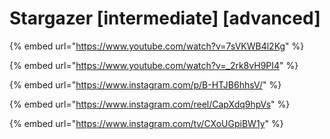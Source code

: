 # Stargazer \[intermediate] \[advanced]

{% embed url="https://www.youtube.com/watch?v=7sVKWB4l2Kg" %}

{% embed url="https://www.youtube.com/watch?v=_2rk8vH9PI4" %}

{% embed url="https://www.instagram.com/p/B-HTJB6hhsV/" %}

{% embed url="https://www.instagram.com/reel/CapXdq9hpVs" %}

{% embed url="https://www.instagram.com/tv/CXoUGpiBW1y" %}
